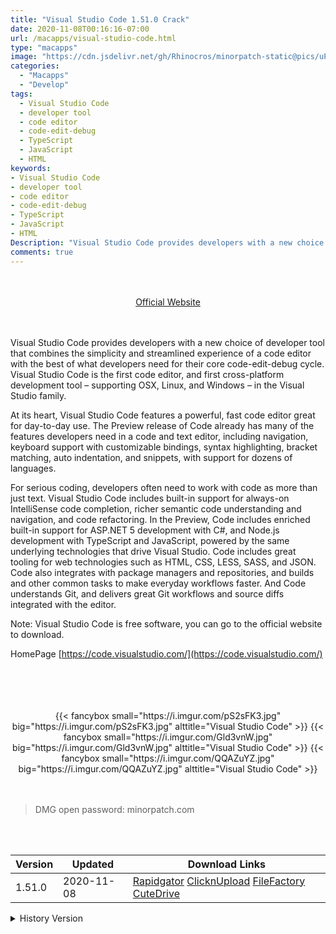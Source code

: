 ```yaml
---
title: "Visual Studio Code 1.51.0 Crack"
date: 2020-11-08T00:16:16-07:00
url: /macapps/visual-studio-code.html
type: "macapps"
image: "https://cdn.jsdelivr.net/gh/Rhinocros/minorpatch-static@pics/uPic/wR6EOY.png"
categories:
  - "Macapps"
  - "Develop"
tags:
  - Visual Studio Code
  - developer tool
  - code editor
  - code-edit-debug
  - TypeScript
  - JavaScript
  - HTML
keywords:
- Visual Studio Code
- developer tool
- code editor
- code-edit-debug
- TypeScript
- JavaScript
- HTML
Description: "Visual Studio Code provides developers with a new choice of developer tool that combines the simplicity and streamlined experience of a code editor with the best of what developers need for their core code-edit-debug cycle."
comments: true
---
```


<br/>
<br/>
<center>
<a href="https://code.visualstudio.com/" target="blank"><div class="border border-blue-500 rounded-lg transition duration-500 
    ease-in-out w-48 text-lg text-blue-500 text-center px-2 hover:bg-blue-500 hover:text-white">
  Official Website 
</div></a>
</center>
<br/>
<br/>

Visual Studio Code provides developers with a new choice of developer tool that combines the simplicity and streamlined experience of a code editor with the best of what developers need for their core code-edit-debug cycle. Visual Studio Code is the first code editor, and first cross-platform development tool – supporting OSX, Linux, and Windows – in the Visual Studio family.

At its heart, Visual Studio Code features a powerful, fast code editor great for day-to-day use. The Preview release of Code already has many of the features developers need in a code and text editor, including navigation, keyboard support with customizable bindings, syntax highlighting, bracket matching, auto indentation, and snippets, with support for dozens of languages.

For serious coding, developers often need to work with code as more than just text. Visual Studio Code includes built-in support for always-on IntelliSense code completion, richer semantic code understanding and navigation, and code refactoring. In the Preview, Code includes enriched built-in support for ASP.NET 5 development with C#, and Node.js development with TypeScript and JavaScript, powered by the same underlying technologies that drive Visual Studio. Code includes great tooling for web technologies such as HTML, CSS, LESS, SASS, and JSON. Code also integrates with package managers and repositories, and builds and other common tasks to make everyday workflows faster. And Code understands Git, and delivers great Git workflows and source diffs integrated with the editor.

Note: Visual Studio Code is free software, you can go to the official website to download.


HomePage [https://code.visualstudio.com/](https://code.visualstudio.com/)


<br/>
<br/>
<script async src="https://pagead2.googlesyndication.com/pagead/js/adsbygoogle.js"></script>
<ins class="adsbygoogle"
     style="display:block; text-align:center;"
     data-ad-layout="in-article"
     data-ad-format="fluid"
     data-ad-client="ca-pub-8746275014476192"
     data-ad-slot="5144997159"></ins>
<script>
     (adsbygoogle = window.adsbygoogle || []).push({});
</script>
<br/>
<br/>

<center>

<div class="w-full grid grid-cols-3 flex gap-2">
{{< fancybox small="https://i.imgur.com/pS2sFK3.jpg" big="https://i.imgur.com/pS2sFK3.jpg" alttitle="Visual Studio Code" >}}
{{< fancybox small="https://i.imgur.com/Gld3vnW.jpg" big="https://i.imgur.com/Gld3vnW.jpg" alttitle="Visual Studio Code" >}}
{{< fancybox small="https://i.imgur.com/QQAZuYZ.jpg" big="https://i.imgur.com/QQAZuYZ.jpg" alttitle="Visual Studio Code" >}}
</div>

</center>

<br/>
<br/>


> DMG open password: minorpatch.com

<br/>

<br/>
<div id="history_version" class="history_version">

| Version | Updated | Download Links |
| ---- | ---- | ---- |
| 1.51.0 | 2020-11-08 | [Rapidgator](https://ouo.io/YatdNS)   [ClicknUpload](https://ouo.io/4qS6jYY)   [FileFactory](https://ouo.io/W6d0fEe)   [CuteDrive](https://ouo.io/XlJfJJ) |
<details>
<summary>History Version</summary>

| Version | Updated | Download Links |
| ---- | ---- | ---- |
| 1.49.1 | 2020-09-19 | [UsersCloud](https://ouo.io/5DqfX9)   [ClicknUpload](https://ouo.io/zftQ5W)   [FileFactory](https://ouo.io/A8uO8W)   [CuteDrive](https://ouo.io/ue80WFV) |
| 1.46.1 | 2020-06-21 | [UsersCloud](https://ouo.io/HHKxcH)   [ClicknUpload](https://ouo.io/CE2sRB)   [FileFactory](https://ouo.io/g0zZNL)   [CuteDrive](https://ouo.io/f55f43) |
| 1.46.0 | 2020-06-14 | [UsersCloud](https://ouo.io/HsJuuM)   [ClicknUpload](https://ouo.io/5NxC2K)   [FileFactory](https://ouo.io/3tW1lX)   [CuteDrive](https://ouo.io/S46tiOo) |
| 1.42 | 2020-02-09 | [UsersCloud](https://ouo.io/1d3NLW)   [ClicknUpload](https://ouo.io/U5r2qd)   [Mega](https://ouo.io/SezAoi)   [CuteDrive](https://ouo.io/NEyDb2) |
</details>

</div>
